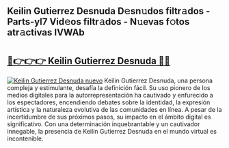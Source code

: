## Keilin Gutierrez Desnuda D𝚎sn𝚞dos filtr𝚊dos - Parts-yl7 Vid𝚎os filtr𝚊dos - N𝚞evas f𝚘tos atr𝚊ctivas IVWAb

# <h2><a href="http://mbag5g.tromn.icu/?c=Keilin+Gutierrez+Desnuda">🔗👉👉👉 Keilin Gutierrez Desnuda 🔗🔗</a></h2>

[![Keilin Gutierrez Desnuda nuevo](https://i.imgur.com/pEAQMta.gif)](http://mbag5g.tromn.icu/?c=Keilin+Gutierrez+Desnuda)
Keilin Gutierrez Desnuda, una persona compleja y estimulante, desafía la definición fácil. Su uso pionero de los medios digitales para la autorrepresentación ha cautivado y enfurecido a los espectadores, encendiendo debates sobre la identidad, la expresión artística y la naturaleza evolutiva de las comunidades en línea. A pesar de la incertidumbre de sus próximos pasos, su impacto en el ámbito digital es significativo. Con una determinación inquebrantable y un cautivador innegable, la presencia de Keilin Gutierrez Desnuda en el mundo virtual es incontenible.
